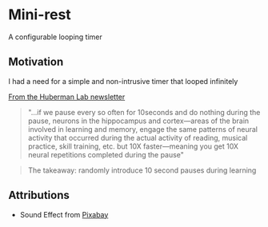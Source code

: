 # Mini-rest

A configurable looping timer

## Motivation

I had a need for a simple and non-intrusive timer that looped infinitely

[From the Huberman Lab newsletter](https://hubermanlab.com/teach-and-learn-better-with-a-neuroplasticity-super-protocol/)
> "...if we pause every so often for 10seconds and do nothing during the pause, neurons in the hippocampus and cortex—areas of the brain involved in learning and memory, engage the same patterns of neural activity that occurred during the actual activity of reading, musical practice, skill training, etc. but 10X faster—meaning you get 10X neural repetitions completed during the pause"

> The takeaway: randomly introduce 10 second pauses during learning


## Attributions
- Sound Effect from [Pixabay](https://pixabay.com/sound-effects/)